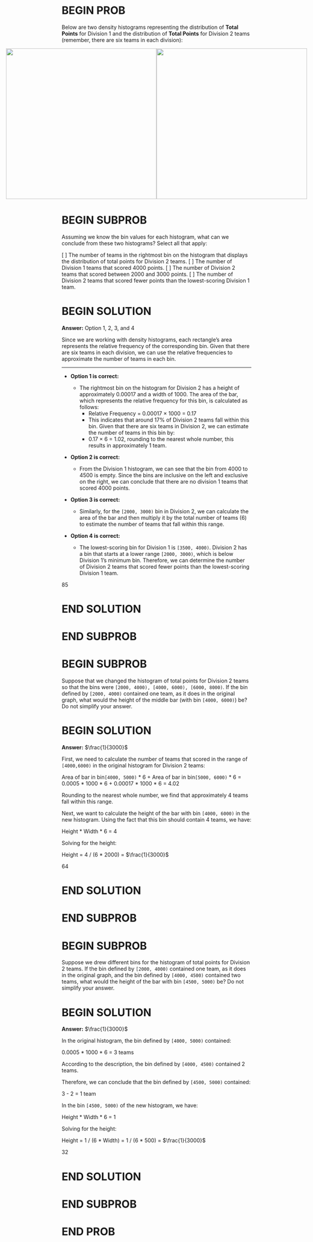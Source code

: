 # BEGIN PROB

Below are two density histograms representing the distribution of **Total Points** for Division 1 and the distribution of **Total Points** for Division 2 teams (remember, there are six teams in each division):

<div style="display: flex; justify-content: center;">
  <img src="../assets/images/su24-midterm/d1_histogram.png" width="400">
  <img src="../assets/images/su24-midterm/d2_histogram.png" width="400">
</div>

# BEGIN SUBPROB

Assuming we know the bin values for each histogram, what can we conclude from these two histograms? Select all that apply:

[ ] The number of teams in the rightmost bin on the histogram that displays the distribution of total points for Division 2 teams.
[ ] The number of Division 1 teams that scored 4000 points.
[ ] The number of Division 2 teams that scored between 2000 and 3000 points.
[ ] The number of Division 2 teams that scored fewer points than the lowest-scoring Division 1 team.

# BEGIN SOLUTION

**Answer:** Option 1, 2, 3, and 4

Since we are working with density histograms, each rectangle’s area represents the relative frequency of the corresponding bin. Given that there are six teams in each division, we can use the relative frequencies to approximate the number of teams in each bin.

---

- **Option 1 is correct:**
  - The rightmost bin on the histogram for Division 2 has a height of approximately 0.00017 and a width of 1000. The area of the bar, which represents the relative frequency for this bin, is calculated as follows:
    - Relative Frequency = 0.00017 × 1000 = 0.17
    - This indicates that around 17% of Division 2 teams fall within this bin. Given that there are six teams in Division 2, we can estimate the number of teams in this bin by:
    - 0.17 × 6 = 1.02, rounding to the nearest whole number, this results in approximately 1 team.

- **Option 2 is correct:**
  - From the Division 1 histogram, we can see that the bin from 4000 to 4500 is empty. Since the bins are inclusive on the left and exclusive on the right, we can conclude that there are no division 1 teams that scored 4000 points.

- **Option 3 is correct:**
  - Similarly, for the `[2000, 3000)` bin in Division 2, we can calculate the area of the bar and then multiply it by the total number of teams (6) to estimate the number of teams that fall within this range.

- **Option 4 is correct:**
  - The lowest-scoring bin for Division 1 is `[3500, 4000)`. Division 2 has a bin that starts at a lower range `[2000, 3000)`, which is below Division 1’s minimum bin. Therefore, we can determine the number of Division 2 teams that scored fewer points than the lowest-scoring Division 1 team.

<average>85</average>

# END SOLUTION

# END SUBPROB

# BEGIN SUBPROB

Suppose that we changed the histogram of total points for Division 2 teams so that the bins were `[2000, 4000), [4000, 6000), [6000, 8000)`. If the bin defined by `[2000, 4000)` contained one team, as it does in the original graph, what would the height of the middle bar (with bin `[4000, 6000)`) be? Do not simplify your answer.

# BEGIN SOLUTION

**Answer:** $\frac{1}{3000}$

First, we need to calculate the number of teams that scored in the range of `[4000,6000)` in the original histogram for Division 2 teams:

Area of bar in bin`[4000, 5000)` * 6 + Area of bar in bin`[5000, 6000)` * 6 = 0.0005 * 1000 * 6 + 0.00017 * 1000 * 6 = 4.02

Rounding to the nearest whole number, we find that approximately 4 teams fall within this range.

Next, we want to calculate the height of the bar with bin `[4000, 6000)` in the new histogram. Using the fact that this bin should contain 4 teams, we have:

Height * Width * 6 = 4

Solving for the height:

Height = 4 / (6 * 2000) = $\frac{1}{3000}$

<average>64</average>

# END SOLUTION

# END SUBPROB

# BEGIN SUBPROB

Suppose we drew different bins for the histogram of total points for Division 2 teams. If the bin defined by `[2000, 4000)` contained one team, as it does in the original graph, and the bin defined by `[4000, 4500)` contained two teams, what would the height of the bar with bin `[4500, 5000)` be? Do not simplify your answer.

# BEGIN SOLUTION

**Answer:** $\frac{1}{3000}$

In the original histogram, the bin defined by `[4000, 5000)` contained:

0.0005 * 1000 * 6 = 3 teams  

According to the description, the bin defined by `[4000, 4500)` contained 2 teams.

Therefore, we can conclude that the bin defined by `[4500, 5000)` contained:

3 - 2 = 1 team  

In the bin `[4500, 5000)` of the new histogram, we have:

Height * Width * 6 = 1

Solving for the height:

Height = 1 / (6 * Width) = 1 / (6 * 500) = $\frac{1}{3000}$

<average>32</average>

# END SOLUTION

# END SUBPROB

# END PROB

